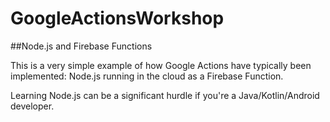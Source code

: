 # GoogleActionsWorkshop

##Node.js and Firebase Functions

This is a very simple example of how Google Actions have typically been implemented: 
Node.js running in the cloud as a Firebase Function.  

Learning Node.js can be a significant hurdle if you're a Java/Kotlin/Android developer.
